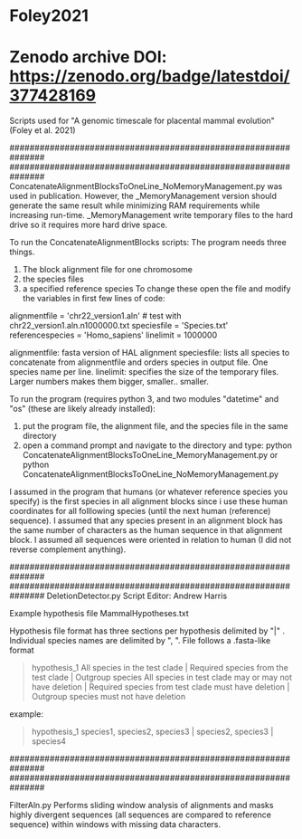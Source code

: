 # Foley2021

# Zenodo archive DOI: https://zenodo.org/badge/latestdoi/377428169

Scripts used for "A genomic timescale for placental mammal evolution" (Foley et al. 2021)


###############################################################
###############################################################
ConcatenateAlignmentBlocksToOneLine_NoMemoryManagement.py was used in publication. However, the _MemoryManagement version should generate the same result while minimizing RAM requirements while increasing run-time. _MemoryManagement write temporary files to the hard drive so it requires more hard drive space.

To run the ConcatenateAlignmentBlocks scripts:
The program needs three things.
1. The block alignment file for one chromosome
2. the species files
3. a specified reference species
To change these open the file and modify the variables in first few lines of code:

alignmentfile = 'chr22_version1.aln'  # test with chr22_version1.aln.n1000000.txt
speciesfile = 'Species.txt'
referencespecies = 'Homo_sapiens'
linelimit = 1000000

alignmentfile: fasta version of HAL alignment
speciesfile: lists all species to concatenate from alignmentfile and orders species in output file. One species name per line.
linelimit: specifies the size of the temporary files. Larger numbers makes them bigger, smaller.. smaller.

To run the program (requires python 3, and two modules "datetime" and "os" (these are likely already installed):
1. put the program file, the alignment file, and the species file in the same directory
2. open a command prompt and navigate to the directory and type:
python ConcatenateAlignmentBlocksToOneLine_MemoryManagement.py
or
python ConcatenateAlignmentBlocksToOneLine_NoMemoryManagement.py

I assumed in the program that humans (or whatever reference species you specify) is the first species in all alignment blocks since i use these human coordinates for all folllowing species (until the next human (reference) sequence).
I assumed that any species present in an alignment block has the same number of characters as the human sequence in that alignment block.
I assumed all sequences were oriented in relation to human (I did not reverse complement anything).


###############################################################
###############################################################
DeletionDetector.py
Script Editor: Andrew Harris

Example hypothesis file MammalHypotheses.txt

Hypothesis file format has three sections per hypothesis delimited by "|" . Individual species names are delimited by ", ". File follows a .fasta-like format

>hypothesis_1
All species in the test clade | Required species from the test clade | Outgroup species
All species in test clade may or may not have deletion | Required species from test clade must have deletion | Outgroup species must not have deletion

example:
>hypothesis_1
species1, species2, species3 | species2, species3 | species4


###############################################################
###############################################################

FilterAln.py
Performs sliding window analysis of alignments and masks highly divergent sequences (all sequences are compared to reference sequence) within windows with missing data characters.
